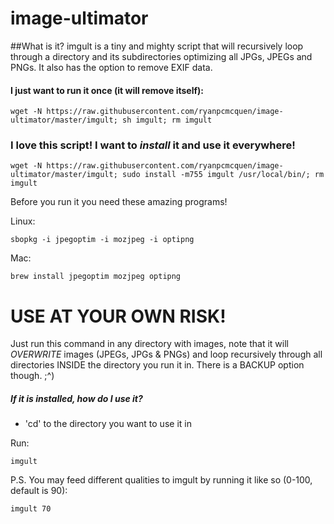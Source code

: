 image-ultimator
===============

##What is it?
imgult is a tiny and mighty script that will recursively loop through a directory and its subdirectories optimizing all JPGs, JPEGs and PNGs. It also has the option to remove EXIF data.


#### I just want to run it once (it will remove itself):

    wget -N https://raw.githubusercontent.com/ryanpcmcquen/image-ultimator/master/imgult; sh imgult; rm imgult


### I love this script! I want to *install* it and use it everywhere!

    wget -N https://raw.githubusercontent.com/ryanpcmcquen/image-ultimator/master/imgult; sudo install -m755 imgult /usr/local/bin/; rm imgult



Before you run it you need these amazing programs!

Linux:

    sbopkg -i jpegoptim -i mozjpeg -i optipng

Mac:

    brew install jpegoptim mozjpeg optipng


# USE AT YOUR OWN RISK!

Just run this command in any directory with images, note that it will *OVERWRITE* images (JPEGs, JPGs & PNGs) and loop recursively through all directories INSIDE the directory you run it in. There is a BACKUP option though.  ;^)



##### If it is installed, how do I use it?

 - 'cd' to the directory you want to use it in

Run:

    imgult


P.S. You may feed different qualities to imgult by running it like so (0-100, default is 90):

    imgult 70

